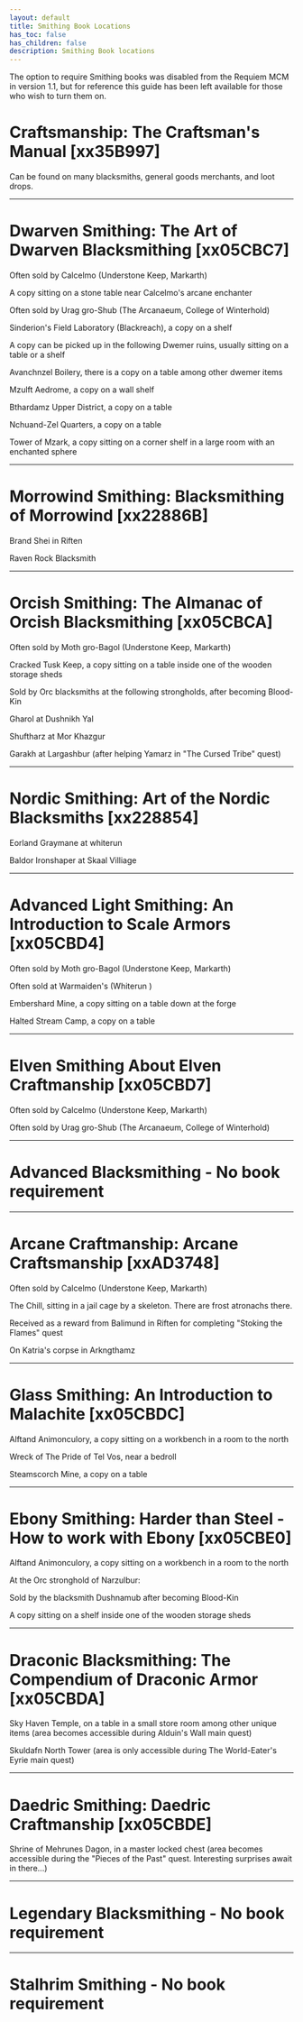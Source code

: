 ```yaml
---
layout: default
title: Smithing Book Locations
has_toc: false
has_children: false
description: Smithing Book locations
---
```


The option to require Smithing books was disabled from the Requiem MCM in version 1.1, but for reference this guide has been left available for those who wish to turn them on.

# Craftsmanship: The Craftsman's Manual [xx35B997]

Can be found on many blacksmiths, general goods merchants, and loot drops.

---

# Dwarven Smithing: The Art of Dwarven Blacksmithing [xx05CBC7]

Often sold by Calcelmo (Understone Keep, Markarth)

A copy sitting on a stone table near Calcelmo's arcane enchanter

Often sold by Urag gro-Shub (The Arcanaeum, College of Winterhold)

Sinderion's Field Laboratory (Blackreach), a copy on a shelf

A copy can be picked up in the following Dwemer ruins, usually sitting on a table or a shelf

Avanchnzel Boilery, there is a copy on a table among other dwemer items

Mzulft Aedrome, a copy on a wall shelf

Bthardamz Upper District, a copy on a table

Nchuand-Zel Quarters, a copy on a table

Tower of Mzark, a copy sitting on a corner shelf in a large room with an enchanted sphere

---

# Morrowind Smithing: Blacksmithing of Morrowind [xx22886B]

Brand Shei in Riften

Raven Rock Blacksmith


---

# Orcish Smithing: The Almanac of Orcish Blacksmithing [xx05CBCA]

Often sold by Moth gro-Bagol (Understone Keep, Markarth)

Cracked Tusk Keep, a copy sitting on a table inside one of the wooden storage sheds

Sold by Orc blacksmiths at the following strongholds, after becoming Blood-Kin

Gharol at Dushnikh Yal

Shuftharz at Mor Khazgur

Garakh at Largashbur (after helping Yamarz in "The Cursed Tribe" quest)


---

# Nordic Smithing: Art of the Nordic Blacksmiths [xx228854]

Eorland Graymane at whiterun 

Baldor Ironshaper at Skaal Villiage


---


# Advanced Light Smithing: An Introduction to Scale Armors [xx05CBD4]

Often sold by Moth gro-Bagol (Understone Keep, Markarth)

Often sold at Warmaiden's (Whiterun )

Embershard Mine, a copy sitting on a table down at the forge

Halted Stream Camp, a copy on a table

---


# Elven Smithing About Elven Craftmanship [xx05CBD7]

Often sold by Calcelmo (Understone Keep, Markarth)

Often sold by Urag gro-Shub (The Arcanaeum, College of Winterhold)

---

# Advanced Blacksmithing - No book requirement

---


# Arcane Craftmanship: Arcane Craftsmanship [xxAD3748]

Often sold by Calcelmo (Understone Keep, Markarth)

The Chill, sitting in a jail cage by a skeleton. There are frost atronachs there.

Received as a reward from Balimund in Riften for completing "Stoking the Flames" quest

On Katria's corpse in Arkngthamz

---


# Glass Smithing: An Introduction to Malachite [xx05CBDC]

Alftand Animonculory, a copy sitting on a workbench in a room to the north

Wreck of The Pride of Tel Vos, near a bedroll

Steamscorch Mine, a copy on a table

---


# Ebony Smithing: Harder than Steel - How to work with Ebony [xx05CBE0]

Alftand Animonculory, a copy sitting on a workbench in a room to the north

At the Orc stronghold of Narzulbur:

Sold by the blacksmith Dushnamub after becoming Blood-Kin

A copy sitting on a shelf inside one of the wooden storage sheds


---


# Draconic Blacksmithing: The Compendium of Draconic Armor [xx05CBDA]

Sky Haven Temple, on a table in a small store room among other unique items (area becomes accessible during Alduin's Wall main quest)

Skuldafn North Tower (area is only accessible during The World-Eater's Eyrie main quest)


---


# Daedric Smithing: Daedric Craftmanship [xx05CBDE]

Shrine of Mehrunes Dagon, in a master locked chest (area becomes accessible during the "Pieces of the Past" quest. Interesting surprises await in there...)

---

# Legendary Blacksmithing - No book requirement

---


# Stalhrim Smithing - No book requirement